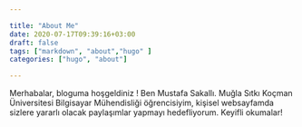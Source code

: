 ```yaml
---

title: "About Me"
date: 2020-07-17T09:39:16+03:00
draft: false
tags: ["markdown", "about","hugo" ]
categories: ["hugo", "about"]

---
```



Merhabalar, bloguma hoşgeldiniz ! 
Ben Mustafa Sakallı. Muğla Sıtkı Koçman Üniversitesi Bilgisayar Mühendisliği öğrencisiyim, kişisel websayfamda sizlere yararlı olacak paylaşımlar yapmayı hedefliyorum. Keyifli okumalar!